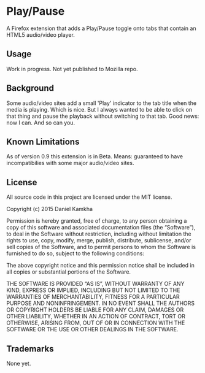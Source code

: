 # Play/Pause

A Firefox extension that adds a Play/Pause toggle onto tabs that contain an HTML5 audio/video player.


## Usage
Work in progress. Not yet published to Mozilla repo.

## Background
Some audio/video sites add a small 'Play' indicator to the tab title when the media is playing. Which is nice. But I always wanted to be able to click on that thing and pause the playback without switching to that tab. Good news: now I can. And so can you.

## Known Limitations
As of version 0.9 this extension is in Beta. Means: guaranteed to have incompatibilies with some major audio/video sites.

## License
All source code in this project are licensed under the MIT license.

Copyright (c) 2015 Daniel Kamkha

Permission is hereby granted, free of charge, to any person obtaining a copy
of this software and associated documentation files (the “Software”), to deal
in the Software without restriction, including without limitation the rights
to use, copy, modify, merge, publish, distribute, sublicense, and/or sell
copies of the Software, and to permit persons to whom the Software is
furnished to do so, subject to the following conditions:

The above copyright notice and this permission notice shall be included in
all copies or substantial portions of the Software.

THE SOFTWARE IS PROVIDED “AS IS”, WITHOUT WARRANTY OF ANY KIND, EXPRESS OR
IMPLIED, INCLUDING BUT NOT LIMITED TO THE WARRANTIES OF MERCHANTABILITY,
FITNESS FOR A PARTICULAR PURPOSE AND NONINFRINGEMENT. IN NO EVENT SHALL THE
AUTHORS OR COPYRIGHT HOLDERS BE LIABLE FOR ANY CLAIM, DAMAGES OR OTHER
LIABILITY, WHETHER IN AN ACTION OF CONTRACT, TORT OR OTHERWISE, ARISING FROM,
OUT OF OR IN CONNECTION WITH THE SOFTWARE OR THE USE OR OTHER DEALINGS IN
THE SOFTWARE.

## Trademarks
None yet.
